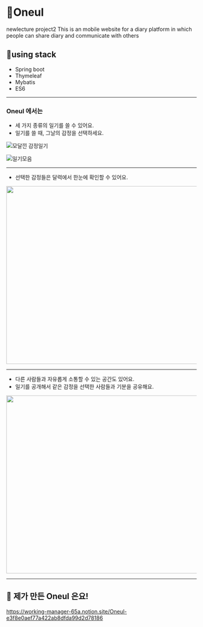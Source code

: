 # 👋Oneul
newlecture project2
This is an mobile website for a diary platform in which people can share diary and communicate with others

## 🌟using stack
- Spring boot 
- Thymeleaf
- Mybatis
- ES6

---
### Oneul 에서는 

- 세 가지 종류의 일기를 쓸 수 있어요.
- 일기를 쓸 때, 그날의 감정을 선택하세요.

![모달낀 감정일기](https://user-images.githubusercontent.com/76443750/128149745-c8e83489-fcfe-4807-8a10-996d42b17dce.png)

![일기모음](https://user-images.githubusercontent.com/76443750/128148470-9fecef25-d831-477f-8d39-a4c17df52376.png)

---
- 선택한 감정들은 달력에서 한눈에 확인할 수 있어요.

<img src="https://user-images.githubusercontent.com/76443750/128147234-29379335-4728-4f98-bcef-9222385aa277.png" width="520" height="470">

---

- 다른 사람들과 자유롭게 소통할 수 있는 공간도 있어요. 
- 일기를 공개해서 같은 감정을 선택한 사람들과 기분을 공유해요.

<img src="https://user-images.githubusercontent.com/76443750/128149322-8b1dbf40-41db-491a-89f1-635c3bb39894.png" width="520" height="470">

---

## 👋 제가 만든 Oneul 은요!
https://working-manager-65a.notion.site/Oneul-e3f8e0aef77a422ab8dfda99d2d78186
